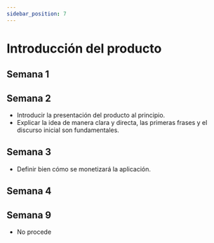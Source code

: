 ```yaml
---
sidebar_position: 7
---
```


# Introducción del producto

## Semana 1

## Semana 2
- Introducir la presentación del producto al principio.
- Explicar la idea de manera clara y directa, las primeras frases y el discurso inicial son fundamentales.

## Semana 3
- Definir bien cómo se monetizará la aplicación.

## Semana 4

## Semana 9
- No procede
